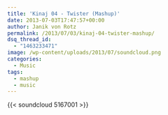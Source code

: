 ```yaml
---
title: 'Kinaj 04 - Twister (Mashup)'
date: 2013-07-03T17:47:57+00:00
author: Janik von Rotz
permalink: /2013/07/03/kinaj-04-twister-mashup/
dsq_thread_id:
  - "1463233471"
image: /wp-content/uploads/2013/07/soundcloud.png
categories:
  - Music
tags:
  - mashup
  - music
---
```

{{< soundcloud 5167001 >}}